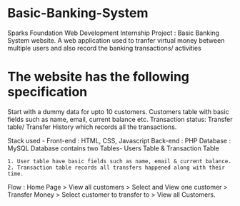 # Basic-Banking-System
Sparks Foundation Web Development Internship Project : Basic Banking System website. A web application used to tranfer virtual money between multiple users and also record the banking transactions/ activities

# The website has the following specification
Start with a dummy data for upto 10 customers. Customers table with basic fields such as name, email, current balance etc. Transaction status: Transfer table/ Transfer History which records all the transactions.

Stack used - Front-end : HTML, CSS, Javascript Back-end : PHP Database : MySQL
Database contains two Tables- Users Table & Transaction Table

    1. User table have basic fields such as name, email & current balance.
    2. Transaction table records all transfers happened along with their time.
Flow : Home Page > View all customers > Select and View one customer > Transfer Money > Select customer to transfer to > View all Customers.
